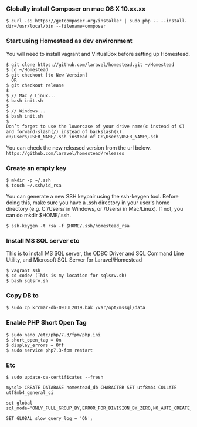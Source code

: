 ### Globally install Composer on mac OS X 10.xx.xx
```
$ curl -sS https://getcomposer.org/installer | sudo php -- --install-dir=/usr/local/bin --filename=composer
```

### Start using Homestead as dev environment
You will need to install vagrant and VirtualBox before setting up Homestead.

```
$ git clone https://github.com/laravel/homestead.git ~/Homestead
$ cd ~/Homestead
$ git checkout [to New Version]
  OR
$ git checkout release
$
$ // Mac / Linux...
$ bash init.sh
$ 
$ // Windows...
$ bash init.sh
$ 
Don’t forget to use the lowercase of your drive name(c instead of C) and forward-slash(/) instead of backslash(\). 
c:/Users/USER_NAME/.ssh instead of C:\Users\USER_NAME\.ssh
```
You can check the new released version from the url below.<br/>
`https://github.com/laravel/homestead/releases`

### Create an empty key
```
$ mkdir -p ~/.ssh
$ touch ~/.ssh/id_rsa
```
You can generate a new SSH keypair using the ssh-keygen tool. Before doing this, make sure you have a .ssh directory in your user's home directory (e.g. C:/Users/<username> in Windows, or /Users/<username> in Mac/Linux). 
If not, you can do mkdir $HOME/.ssh.
```
$ ssh-keygen -t rsa -f $HOME/.ssh/homestead_rsa
```
  
### Install MS SQL server etc
This is to install MS SQL server, the ODBC Driver and SQL Command Line Utility, and Microsoft SQL Server for Laravel/Homestead
```
$ vagrant ssh
$ cd code/ (This is my location for sqlsrv.sh)
$ bash sqlsrv.sh
```

### Copy DB to 
```
$ sudo cp krcmar-db-09JUL2019.bak /var/opt/mssql/data
```

### Enable PHP Short Open Tag 
```
$ sudo nano /etc/php/7.3/fpm/php.ini
$ short_open_tag = On
$ display_errors = Off
$ sudo service php7.3-fpm restart
```

### Etc
```
$ sudo update-ca-certificates --fresh

mysql> CREATE DATABASE homestead_db CHARACTER SET utf8mb4 COLLATE utf8mb4_general_ci

set global sql_mode='ONLY_FULL_GROUP_BY,ERROR_FOR_DIVISION_BY_ZERO,NO_AUTO_CREATE_USER,NO_ENGINE_SUBSTITUTION';

SET GLOBAL slow_query_log = 'ON';
```

